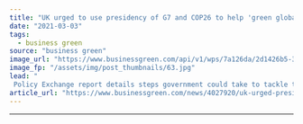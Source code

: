 ```yaml
---
title: "UK urged to use presidency of G7 and COP26 to help 'green global finance'"
date: "2021-03-03"
tags: 
  - business green
source: "business green"
image_url: "https://www.businessgreen.com/api/v1/wps/7a126da/2d1426b5-3f05-4553-8217-cd61af53a689/6/5761460337-cb0250c648-o-185x114.jpg"
image_fp: "/assets/img/post_thumbnails/63.jpg"
lead: "
 Policy Exchange report details steps government could take to tackle the environmental and climate risks plaguing the global financial system ..."
article_url: "https://www.businessgreen.com/news/4027920/uk-urged-presidency-g7-cop26-help-green-global-finance"
---
```


---
